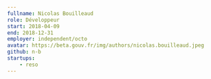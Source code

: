 ```yaml
---
fullname: Nicolas Bouilleaud
role: Développeur
start: 2018-04-09
end: 2018-12-31
employer: independent/octo
avatar: https://beta.gouv.fr/img/authors/nicolas.bouilleaud.jpeg
github: n-b
startups:
    - reso
---
```

